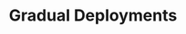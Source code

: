 ---
pcx_content_type: navigation
title: Gradual Deployments
weight: 25

external_link: /workers/configuration/versions-and-deployments/gradual-deployments/#gradual-deployments-for-durable-objects
_build:
  publishResources: false
  render: never

meta:
  description: Gradually deploy changes to Durable Objects. 
---